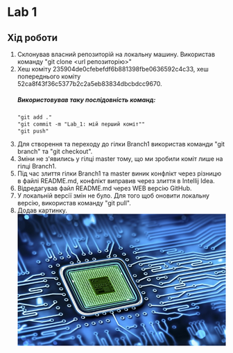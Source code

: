 # Lab 1
## Хід роботи
1. Склонував власний репозиторій на локальну машину. Використав команду "git clone <url репозиторію>"
2. Хеш коміту 235904de0cfebefdf6b881398fbe0636592c4c33, хеш попереднього коміту 52ca8f43f36c5377b2c2a5eb83834dbcbdcc9670.
    ##### Використовував таку послідовність команд:
       "git add ."
       "git commit -m "Lab_1: мій перший коміт""
       "git push"
3. Для створення та переходу до гілки Branch1 використав команди "git branch" та "git checkout".
4. Зміни не з'явились у гілці master тому, що ми зробили коміт лише на гілці Branch1.
5. Під час злиття гілки Branch1 та master виник конфлікт через різницю в файлі README.md, конфлікт виправив через злиття в Intellij Idea.
6. Відредагував файл README.md через WEB версію GitHub.
7. У локальній версії змін не було. Для того щоб оновити локальну версію, використав команду "git pull".
8. Додав картинку. <br/>
![](image.jpg)